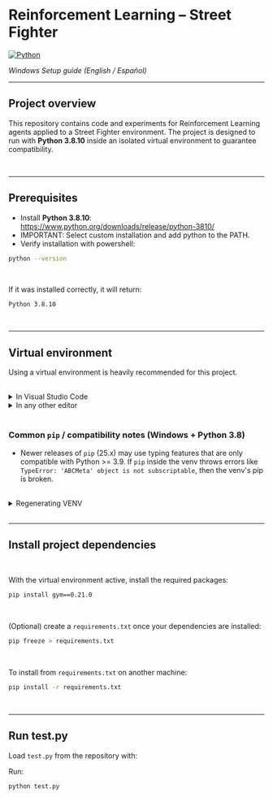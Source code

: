 # Reinforcement Learning – Street Fighter

[![Python](https://img.shields.io/badge/python-3.8.10-blue.svg)](https://www.python.org/)

_Windows Setup guide (English / Español)_

---

## Project overview

This repository contains code and experiments for Reinforcement Learning agents applied to a Street Fighter environment. The project is designed to run with **Python 3.8.10** inside an isolated virtual environment to guarantee compatibility.



<br>


---

## Prerequisites
- Install **Python 3.8.10**: https://www.python.org/downloads/release/python-3810/
- IMPORTANT: Select custom installation and add python to the PATH.
- Verify installation with powershell:

```bash
python --version
```
<br>

If it was installed correctly, it will return:
```
Python 3.8.10
```


<br>


---

## Virtual environment

Using a virtual environment is heavily recommended for this project. 

<br>

<details>
  <summary>In Visual Studio Code</summary>
  <br>
  - Step 1: Do this
  - Step 2: Do that
  <br>
  - Step 3: Profit
</details>

<details>
  <summary>In any other editor</summary>

  <br>

  From your project folder run one of the following:
  
  - With the **py launcher** (recommended on Windows):

  ```bash
  py -3.8 -m venv venv
  ```

  - If `python3.8` is available in PATH:

  ```bash
  python3.8 -m venv venv
  ```
  
  #### This creates a folder named `venv` containing the isolated environment.

  <br>

  ### Activate the virtual environment

  **PowerShell**:

  ```powershell
  .\venv\Scripts\Activate
  ```

  PowerShell may block script execution by default.  
  If you see an error about `ExecutionPolicy`, either switch to **CMD** (below)  
  or run PowerShell as administrator (this might be more flexible, but for simplicity use CMD) and set:

  ```powershell
  Set-ExecutionPolicy -ExecutionPolicy RemoteSigned -Scope CurrentUser
  ```

  <br>

  - **Command Prompt (CMD)**:

  ```cmd
  venv\Scripts\activate
  ```

  When active one should see the prompt prefixed with `(venv)`:

  ```
  (venv) C:\Users\User\project>
  ```

  <br>

  To deactivate:

  ```bash
  deactivate
  ```

  ---

  ### Verify interpreter

  1. **Python: Select Interpreter**.  
  2. Select the interpreter that points to:

  ```
  ...\venv\Scripts\python.exe
  ```

  <br>

  Quick script to confirm the running interpreter:

  ```python
  import sys
  print("Python running from:", sys.executable)
  ```

  Expected when correct:

  ```
  C:\Users\User\Desktop\Coding\street_fighter\venv\Scripts\python.exe
  ```

  If it shows a path under `AppData\Local\Programs\Python\...`  
  you are using the global Python and not the venv.

  ---
</details>

<br>

### Common `pip` / compatibility notes (Windows + Python 3.8)
- Newer releases of `pip` (25.x) may use typing features that are only compatible with Python >= 3.9. If `pip` inside the venv throws errors like `TypeError: 'ABCMeta' object is not subscriptable`, then the venv's pip is broken.

<br>
<details>
  <summary>Regenerating VENV</summary>

  
  <br>
  
  1. Remove the broken venv:

  ```cmd
  rmdir /s /q venv
  ```
  <br>
  
  2. Recreate it with Python 3.8:
  
  ```cmd
  py -3.8 -m venv venv
  ```
  <br>
  
  3. Activate and verify `pip`:
  
  ```cmd
  venv\Scripts\activate
  pip --version
  ```
  
  You should see a `pip` version in the `23.x` series.
  
  ---
</details>


<br>


---
## Install project dependencies
<br>

With the virtual environment active, install the required packages:

```bash
pip install gym==0.21.0
```
<br>

(Optional) create a `requirements.txt` once your dependencies are installed:

```bash
pip freeze > requirements.txt
```
<br>

To install from `requirements.txt` on another machine:

```bash
pip install -r requirements.txt
```


<br>


---
## Run test.py
Load `test.py` from the repository with:

Run:

```bash
python test.py
```
